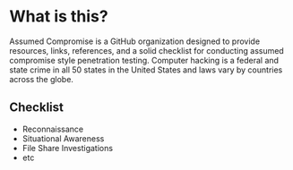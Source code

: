 # What is this? 

Assumed Compromise is a GitHub organization designed to provide resources, links, references, and a solid checklist for conducting assumed compromise style penetration testing. Computer hacking is a federal and state crime in all 50 states in the United States and laws vary by countries across the globe. 

## Checklist

- Reconnaissance
- Situational Awareness
- File Share Investigations
- etc

